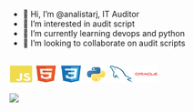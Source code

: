 - 👋 Hi, I’m @analistarj, IT Auditor
- 👀 I’m interested in audit script
- 🌱 I’m currently learning devops and python
- 💞️ I’m looking to collaborate on audit scripts

<div style="display: inline_block"><br>
  <img align="center" alt="Rafa-Js" height="30" width="40" src="https://raw.githubusercontent.com/devicons/devicon/master/icons/javascript/javascript-plain.svg">
   <img align="center" alt="Rafa-HTML" height="30" width="40" src="https://raw.githubusercontent.com/devicons/devicon/master/icons/html5/html5-original.svg">
  <img align="center" alt="Rafa-CSS" height="30" width="40" src="https://raw.githubusercontent.com/devicons/devicon/master/icons/css3/css3-original.svg">
  <img align="center" alt="Rafa-Python" height="30" width="40" src="https://raw.githubusercontent.com/devicons/devicon/master/icons/python/python-original.svg">
<img align="center" alt="Rafa-sql" height="30" width="40" src="https://raw.githubusercontent.com/devicons/devicon/master/icons/mysql/mysql-original.svg">
  <img align="center" alt="Rafa-oracle" height="30" width="40" src="https://raw.githubusercontent.com/devicons/devicon/master/icons/oracle/oracle-original.svg">
</div>
<div style="display: inline_block"><br>
<img align="center" src="https://github-readme-stats.vercel.app/api?username=analistarj">
</div>  

